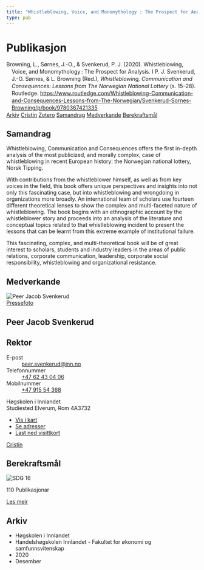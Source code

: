 ```yaml
---
title: "Whistleblowing, Voice, and Monomythology : The Prospect for Analysis"
type: pub
---
```

<h1>Publikasjon</h1>
<article id="csl-bib-container-IBKFKILJ" class="csl-bib-container">
  <div class="csl-bib-body" style="line-height: 1.35; padding-left: 1em; text-indent:-1em;">
  <div class="csl-entry">Browning, L., S&#xF8;rnes, J.-O., &amp; Svenkerud, P. J. (2020). Whistleblowing, Voice, and Monomythology&#x202F;: The Prospect for Analysis. I P. J. Svenkerud, J.-O. S&#xF8;rnes, &amp; L. Browning (Red.), <i>Whistleblowing, Communication and Consequences: Lessons from The Norwegian National Lottery</i> (s. 15&#x2013;28). Routledge. <a href="https://www.routledge.com/Whistleblowing-Communication-and-Consequences-Lessons-from-The-Norwegian/Svenkerud-Sornes-Browning/p/book/9780367421335">https://www.routledge.com/Whistleblowing-Communication-and-Consequences-Lessons-from-The-Norwegian/Svenkerud-Sornes-Browning/p/book/9780367421335</a></div>
</div>
  <div class="csl-bib-buttons">
    <a href="#taxonomy-article-IBKFKILJ" class="csl-bib-button">Arkiv</a>
    <a href="https://app.cristin.no/results/show.jsf?id=1854669" alt="Cristin URL" class="csl-bib-button">Cristin</a>
    <a href="http://zotero.org/groups/5022929/items/IBKFKILJ" alt="Zotero URL" class="csl-bib-button">Zotero</a>
    <a href="#abstract-article-IBKFKILJ" class="csl-bib-button">Samandrag</a>
    <a href="#contributors-article-IBKFKILJ" class="csl-bib-button">Medverkande</a>
    <a href="#sdg-article-IBKFKILJ" class="csl-bib-button">Berekraftsmål</a>
  </div>
  <div id="csl-bib-meta-container-IBKFKILJ"></div>
</article>
<div id="csl-bib-meta-IBKFKILJ" class="csl-bib-meta">
  <article id="abstract-article-IBKFKILJ" class="abstract-article">
    <h1>Samandrag</h1>
    Whistleblowing, Communication and Consequences offers the first in-depth analysis of the most publicized, and morally complex, case of whistleblowing in recent European history: the Norwegian national lottery, Norsk Tipping. 
 
With contributions from the whistleblower himself, as well as from key voices in the field, this book offers unique perspectives and insights into not only this fascinating case, but into whistleblowing and wrongdoing in organizations more broadly. An international team of scholars use fourteen different theoretical lenses to show the complex and multi-faceted nature of whistleblowing. The book begins with an ethnographic account by the whistleblower story and proceeds into an analysis of the literature and conceptual topics related to that whistleblowing incident to present the lessons that can be learnt from this extreme example of institutional failure. 
 
This fascinating, complex, and multi-theoretical book will be of great interest to scholars, students and industry leaders in the areas of public relations, corporate communication, leadership, corporate social responsibility, whistleblowing and organizational resistance.
  </article>
  <article id="contributors-article-IBKFKILJ" class="contributors-article">
    <h1>Medverkande</h1>
    <div class="personas">
<div class="vrtx-hinn-person-card">
<div class="photo">
<img src="https://www.inn.no/bilder-ansatte/peer-jacob-svenkerud.jpg" alt="Peer Jacob Svenkerud" loading="lazy"><div class="pressPhoto">
<a href="https://www.inn.no/pressebilder-ansatte/peer-jacob-svenkerud.jpg" target="_blank">
Pressefoto
</a>
</div>
</div>
<div class="info">
<hgroup><h1>Peer Jacob Svenkerud</h1>
<h2>Rektor</h2>
</hgroup><dl>
<dt>E-post</dt>
<dd>
<a href="mailto:peer.svenkerud@inn.no">peer.svenkerud@inn.no</a>
</dd>
<dt>Telefonnummer</dt>
<dd><a href="tel:+4762430406">
+47 62 43 04 06
</a></dd>
<dt>Mobilnummer</dt>
<dd><a href="tel:+4791554368">
+47 915 54 368
</a></dd>
</dl>
<p>
Høgskolen i Innlandet<br>
Studiested Elverum,
Rom 4A3732
</p>
<ul class="vrtx-hinn-links">
<li><a href="https://www.google.com/maps?q=60.88065,11.53734">Vis i kart</a></li>
<li><a href="https://www.inn.no/finn-en-ansatt/peer-svenkerud.html#vrtx-hinn-addresses">Se adresser</a></li>
<li><a href="https://www.inn.no/finn-en-ansatt/peer-svenkerud.html?vrtx=vcf">Last ned visittkort</a></li>
</ul>
</div>
</div>
<a href="https://app.cristin.no/persons/show.jsf?id=559002" alt="Cristin URL" class="personas-cristin">Cristin</a>
</div>
  </article>
  <article id="sdg-article-IBKFKILJ" class="sdg-article">
    <h1>Berekraftsmål</h1>
    <div class="sdg-container"><div id="sdg16" class="sdg">
<img src="{{< params subfolder >}}images/sdg/sdg16_no.png" class="image" alt="SDG 16">
<div class="sdg-overlay">
<p class="sdg-publication-count"><span>110</span> Publikasjonar</p>
<p><a href="https://www.fn.no/om-fn/fns-baerekraftsmaal/fred-rettferdighet-og-velfungerende-institusjoner?lang=nno-NO" class="sdg-read-more">Les meir</a></p>
</div>
</div></div>
  </article>
  <article id="taxonomy-article-IBKFKILJ" class="taxonomy-article">
    <h1>Arkiv</h1>
    <ul>
      <li>Høgskolen i Innlandet</li>
      <li>Handelshøgskolen Innlandet - Fakultet for økonomi og samfunnsvitenskap</li>
      <li>2020</li>
      <li>Desember</li>
    </ul>
  </article>
</div>
